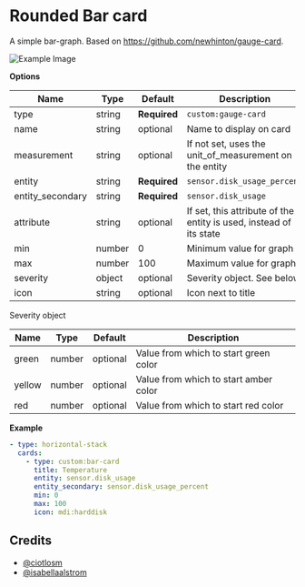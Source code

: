 # Rounded Bar card

A simple bar-graph. Based on https://github.com/newhinton/gauge-card.

![Example Image](https://github.com/newhinton/gauge-card/blob/master/example.png?raw=true)

**Options**

| Name | Type | Default | Description
| ---- | ---- | ------- | -----------
| type | string | **Required** | `custom:gauge-card`
| name | string | optional | Name to display on card
| measurement | string | optional | If not set, uses the unit_of_measurement on the entity
| entity | string | **Required** | `sensor.disk_usage_percent`
| entity_secondary | string | **Required** | `sensor.disk_usage`
| attribute | string | optional | If set, this attribute of the entity is used, instead of its state
| min | number | 0 | Minimum value for graph
| max | number | 100 | Maximum value for graph
| severity | object | optional | Severity object. See below
| icon | string | optional | Icon next to title

Severity object

| Name | Type | Default | Description
| ---- | ---- | ------- | -----------
| green | number | optional | Value from which to start green color
| yellow | number | optional | Value from which to start amber color
| red | number | optional | Value from which to start red color

**Example**
```yaml
- type: horizontal-stack
  cards:
    - type: custom:bar-card
      title: Temperature
      entity: sensor.disk_usage
      entity_secondary: sensor.disk_usage_percent
      min: 0
      max: 100
      icon: mdi:harddisk
```


## Credits
- [@ciotlosm](https://github.com/ciotlosm)
- [@isabellaalstrom](https://github.com/isabellaalstrom)
